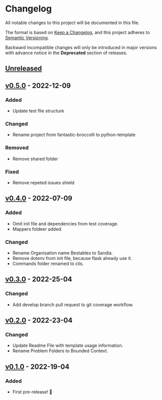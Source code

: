 # Changelog

All notable changes to this project will be documented in this file.

The format is based on [Keep a Changelog](https://keepachangelog.com/en/1.0.0/),
and this project adheres to [Semantic Versioning](https://semver.org/spec/v2.0.0.html).

Backward incompatible changes will only be introduced in major versions with advance notice in the **Deprecated** section of releases.

## [Unreleased]

## [v0.5.0] - 2022-12-09

### Added

- Update test flie structure

### Changed

- Rename project from fantastic-broccolli to python-template 

### Removed

- Remove shared folder

### Fixed

- Remove repeted issues shield

## [v0.4.0] - 2022-07-09

### Added

- Omit init file and dependencies from test coverage.
- Mappers foldeer added.

### Changed

- Rename Organisation name Bestables to Sandia.
- Remove dotenv from init file, because flask already use it.
- Commands folder renamed to clis.

## [v0.3.0] - 2022-25-04

### Changed

- Add develop branch pull request to git coverage workflow.

## [v0.2.0] - 2022-23-04

### Changed

- Update Readme File with template usage information.
- Rename Problem Folders to Bounded Context.

## [v0.1.0] - 2022-19-04

### Added

- First pre-release! 🎉

[unreleased]: https://github.com/sand-ia/fantastic-broccoli/compare/v0.5.0...HEAD
[v0.5.0]: https://github.com/sand-ia/fantastic-broccoli/compare/v0.4.0...v0.5.0
[v0.4.0]: https://github.com/sand-ia/fantastic-broccoli/compare/v0.3.0...v0.4.0
[v0.3.0]: https://github.com/sand-ia/fantastic-broccoli/compare/v0.2.0...v0.3.0
[v0.2.0]: https://github.com/sand-ia/fantastic-broccoli/compare/v0.1.0...v0.2.0
[v0.1.0]: https://github.com/sand-ia/fantastic-broccoli/releases/tag/v0.1.0
